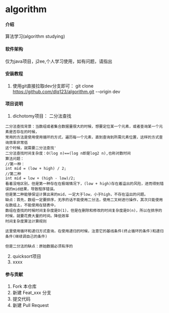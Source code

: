 # algorithm

#### 介绍
算法学习(algorithm studying)

#### 软件架构
仅为java项目，j2ee,个人学习使用，如有问题，请指出


#### 安装教程

1.  使用git直接拉取dev分支即可：  git clone https://github.com/dlq123/algorithm.git   --origin dev

#### 项目说明

1.  dichotomy项目：
二分法查找
````
二分法查找背景：当数组或者集合数据量很大的时候，想要定位某一个元素，或者查询某一个元素是否存在的时候，
常用的方法是使用使用循环的方式，遍历每一个元素，直到查询到所需元素位置，这样的方式查询效率非常低
这个时候，就需要二分法查找'
二分法查找时间复杂度：O(log n)==(log n即是log2 n),也称对数时间
算法问题：
//第一种：
int mid = (low + high) / 2;
//第二种
int mid = low + (high - low)/2;
看着没啥区别，但是第一种存在在极端情况下，(low + high)存在着溢出的风险，进而得到错误的mid结果，导致程序错误。
但是第二种能够保证计算出来的mid，一定大于low，小于high，不存在溢出的问题。
缺点：首先，数组一定要排序，无序的话不能使用二分法，使用二叉树进行操作，其次只能使用在数组上，不能使用在链表中，
数组在查找的时候时间复杂度是O(1)，但是在删除和修改的时间复杂度是O(n)，所以在排序的时候，就要花费大量的时间。降低效率
时间复杂度算法计算规则
````

````
这里使用循环和递归方式查询，在使用递归的时候，注意它的基线条件(终止循环的条件)和递归条件(继续调自己的条件)
````
```
但是二分法的缺点：原始数据必须有序的
```

2.  quicksort项目
3.  xxxx

#### 参与贡献

1.  Fork 本仓库
2.  新建 Feat_xxx 分支
3.  提交代码
4.  新建 Pull Request


